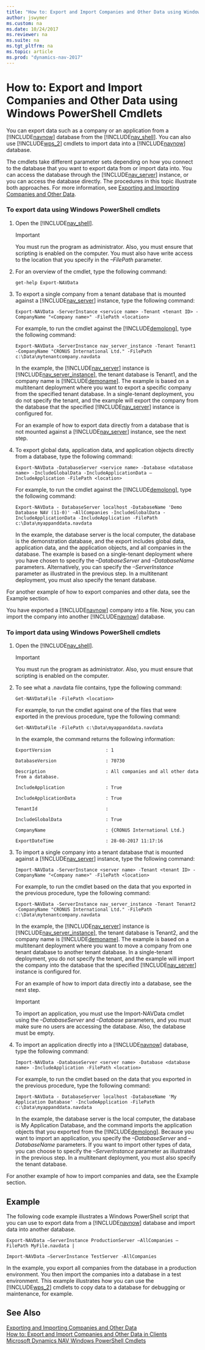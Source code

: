 ```yaml
---
title: "How to: Export and Import Companies and Other Data using Windows PowerShell Cmdlets"
author: jswymer
ms.custom: na
ms.date: 10/24/2017
ms.reviewer: na
ms.suite: na
ms.tgt_pltfrm: na
ms.topic: article
ms.prod: "dynamics-nav-2017"
---
```

# How to: Export and Import Companies and Other Data using Windows PowerShell Cmdlets
You can export data such as a company or an application from a [!INCLUDE[navnow](includes/navnow_md.md)] database from the [!INCLUDE[nav_shell](includes/nav_shell_md.md)]. You can also use [!INCLUDE[wps_2](includes/wps_2_md.md)] cmdlets to import data into a [!INCLUDE[navnow](includes/navnow_md.md)] database.  

 The cmdlets take different parameter sets depending on how you connect to the database that you want to export data from or import data into. You can access the database through the [!INCLUDE[nav_server](includes/nav_server_md.md)] instance, or you can access the database directly. The procedures in this topic illustrate both approaches. For more information, see [Exporting and Importing Companies and Other Data](Exporting-and-Importing-Companies-and-Other-Data.md).  

### To export data using Windows PowerShell cmdlets  

1.  Open the [!INCLUDE[nav_shell](includes/nav_shell_md.md)].  

    > [!IMPORTANT]  
    >  You must run the program as administrator. Also, you must ensure that scripting is enabled on the computer. You must also have write access to the location that you specify in the *–FilePath* parameter.  

2.  For an overview of the cmdlet, type the following command:  

    ```  
    get-help Export-NAVData  
    ```  

3.  To export a single company from a tenant database that is mounted against a [!INCLUDE[nav_server](includes/nav_server_md.md)] instance, type the following command:  

    ```  
    Export-NAVData -ServerInstance <service name> -Tenant <tenant ID> -CompanyName "<Company name>" -FilePath <location>  
    ```  

     For example, to run the cmdlet against the [!INCLUDE[demolong](includes/demolong_md.md)], type the following command:  

    ```  
    Export-NAVData -ServerInstance nav_server_instance -Tenant Tenant1 -CompanyName "CRONUS International Ltd." -FilePath c:\Data\mytenantcompany.navdata  
    ```  

     In the example, the [!INCLUDE[nav_server](includes/nav_server_md.md)] instance is [!INCLUDE[nav_server_instance](includes/nav_server_instance_md.md)], the tenant database is Tenant1, and the company name is [!INCLUDE[demoname](includes/demoname_md.md)]. The example is based on a multitenant deployment where you want to export a specific company from the specified tenant database. In a single-tenant deployment, you do not specify the tenant, and the example will export the company from the database that the specified [!INCLUDE[nav_server](includes/nav_server_md.md)] instance is configured for.  

     For an example of how to export data directly from a database that is not mounted against a [!INCLUDE[nav_server](includes/nav_server_md.md)] instance, see the next step.  

4.  To export global data, application data, and application objects directly from a database, type the following command:  

    ```  
    Export-NAVData -DatabaseServer <service name> -Database <database name> -IncludeGlobalData -IncludeApplicationData –IncludeApplication -FilePath <location>  
    ```  

     For example, to run the cmdlet against the [!INCLUDE[demolong](includes/demolong_md.md)], type the following command:  

    ```  
    Export-NAVData - DatabaseServer localhost -DatabaseName 'Demo Database NAV (11-0)' –AllCompanies -IncludeGlobalData -IncludeApplicationData -IncludeApplication -FilePath c:\Data\myappanddata.navdata  
    ```  

     In the example, the database server is the local computer, the database is the demonstration database, and the export includes global data, application data, and the application objects, and all companies in the database. The example is based on a single-tenant deployment where you have chosen to specify the *–DatabaseServer* and *–DatabaseName* parameters. Alternatively, you can specify the *–ServerInstance* parameter as illustrated in the previous step. In a multitenant deployment, you must also specify the tenant database.  

 For another example of how to export companies and other data, see the Example section.  

 You have exported a [!INCLUDE[navnow](includes/navnow_md.md)] company into a file. Now, you can import the company into another [!INCLUDE[navnow](includes/navnow_md.md)] database.  

### To import data using Windows PowerShell cmdlets  

1.  Open the [!INCLUDE[nav_shell](includes/nav_shell_md.md)].  

    > [!IMPORTANT]  
    >  You must run the program as administrator. Also, you must ensure that scripting is enabled on the computer.  

2.  To see what a .navdata file contains, type the following command:  

    ```  
    Get-NAVDataFile -FilePath <location>  
    ```  

     For example, to run the cmdlet against one of the files that were exported in the previous procedure, type the following command:  

    ```  
    Get-NAVDataFile -FilePath c:\Data\myappanddata.navdata  
    ```  

     In the example, the command returns the following information:  

    ```  
    ExportVersion                    : 1  

    DatabaseVersion                  : 70730  

    Description                      : All companies and all other data from a database.  

    IncludeApplication               : True  

    IncludeApplicationData           : True  

    TenantId                         :    

    IncludeGlobalData                : True  

    CompanyName                      : {CRONUS International Ltd.}   

    ExportDateTime                   : 28-08-2017 11:17:16  
    ```  

3.  To import a single company into a tenant database that is mounted against a [!INCLUDE[nav_server](includes/nav_server_md.md)] instance, type the following command:  

    ```  
    Import-NAVData -ServerInstance <server name> -Tenant <tenant ID> -CompanyName "<Company name>" -FilePath <location>  
    ```  

     For example, to run the cmdlet based on the data that you exported in the previous procedure, type the following command:  

    ```  
    Export-NAVData -ServerInstance nav_server_instance -Tenant Tenant2 -CompanyName "CRONUS International Ltd." -FilePath c:\Data\mytenantcompany.navdata  
    ```  

     In the example, the [!INCLUDE[nav_server](includes/nav_server_md.md)] instance is [!INCLUDE[nav_server_instance](includes/nav_server_instance_md.md)], the tenant database is Tenant2, and the company name is [!INCLUDE[demoname](includes/demoname_md.md)]. The example is based on a multitenant deployment where you want to move a company from one tenant database to another tenant database. In a single-tenant deployment, you do not specify the tenant, and the example will import the company into the database that the specified [!INCLUDE[nav_server](includes/nav_server_md.md)] instance is configured for.  

     For an example of how to import data directly into a database, see the next step.  

    > [!IMPORTANT]  
    >  To import an application, you must use the Import-NAVData cmdlet using the *–DatabaseServer* and *–Database* parameters, and you must make sure no users are accessing the database. Also, the database must be empty.  

4.  To import an application directly into a [!INCLUDE[navnow](includes/navnow_md.md)] database, type the following command:  

    ```  
    Import-NAVData -DatabaseServer <server name> -Database <database name> -IncludeApplication -FilePath <location>  
    ```  

     For example, to run the cmdlet based on the data that you exported in the previous procedure, type the following command:  

    ```  
    Import-NAVData - DatabaseServer localhost -DatabaseName 'My Application Database' -IncludeApplication -FilePath c:\Data\myappanddata.navdata  
    ```  

     In the example, the database server is the local computer, the database is My Application Database, and the command imports the application objects that you exported from the [!INCLUDE[demolong](includes/demolong_md.md)]. Because you want to import an application, you specify the *–DatabaseServer* and *–DatabaseName* parameters. If you want to import other types of data, you can choose to specify the *–ServerInstance* parameter as illustrated in the previous step. In a multitenant deployment, you must also specify the tenant database.  

 For another example of how to import companies and data, see the Example section.  

## Example  
 The following code example illustrates a Windows PowerShell script that you can use to export data from a [!INCLUDE[navnow](includes/navnow_md.md)] database and import data into another database.  

```  
Export-NAVData –ServerInstance ProductionServer –AllCompanies –FilePath MyFile.navdata |  

Import-NAVData –ServerInstance TestServer -AllCompanies  
```  

 In the example, you export all companies from the database in a production environment. You then import the companies into a database in a test environment. This example illustrates how you can use the [!INCLUDE[wps_2](includes/wps_2_md.md)] cmdlets to copy data to a database for debugging or maintenance, for example.  

## See Also  
 [Exporting and Importing Companies and Other Data](Exporting-and-Importing-Companies-and-Other-Data.md)   
 [How to: Export and Import Companies and Other Data in Clients](How-to--Export-and-Import-Companies-and-Other-Data-in-Clients.md)   
 [Microsoft Dynamics NAV Windows PowerShell Cmdlets](Microsoft-Dynamics-NAV-Windows-PowerShell-Cmdlets.md)
